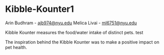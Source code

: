 # Kibble-Kounter1

Arin Budhram - ajb974@nyu.edu
Melica Livai - ml6751@nyu.edu

Kibble Kounter measures the food/water intake of distinct pets. test

The inspiration behind the Kibble Kounter was to make a positive impact on pet health.

